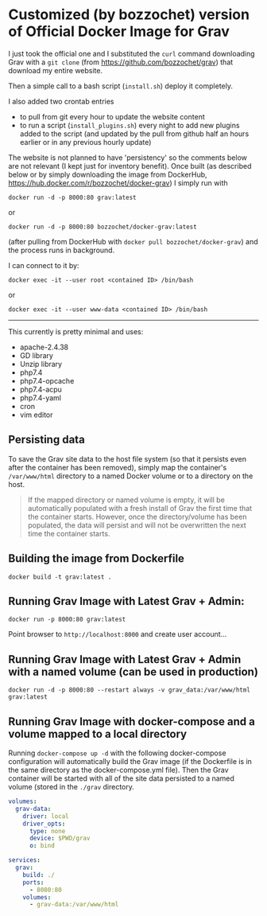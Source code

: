 # Customized (by bozzochet) version of Official Docker Image for Grav

I just took the official one and I substituted the `curl` command downloading Grav with a `git clone` (from https://github.com/bozzochet/grav) that download my entire website.

Then a simple call to a bash script (`install.sh`) deploy it completely.

I also added two crontab entries
* to pull from git every hour to update the website content
* to run a script (`install_plugins.sh`) every night to add new plugins added to the script (and updated by the pull from github half an hours earlier or in any previous hourly update)

The website is not planned to have 'persistency' so the comments below are not relevant (I kept just for inventory benefit). Once built (as described below or by simply downloading the image from DockerHub, https://hub.docker.com/r/bozzochet/docker-grav) I simply run with

```
docker run -d -p 8000:80 grav:latest
```

or

```
docker run -d -p 8000:80 bozzochet/docker-grav:latest
```

(after pulling from DockerHub with `docker pull bozzochet/docker-grav`) and the process runs in background.

I can connect to it by:

```
docker exec -it --user root <contained ID> /bin/bash
```

or

```
docker exec -it --user www-data <contained ID> /bin/bash
```

---

This currently is pretty minimal and uses:

* apache-2.4.38
* GD library
* Unzip library
* php7.4
* php7.4-opcache
* php7.4-acpu
* php7.4-yaml
* cron
* vim editor

## Persisting data

To save the Grav site data to the host file system (so that it persists even after the container has been removed), simply map the container's `/var/www/html` directory to a named Docker volume or to a directory on the host.

> If the mapped directory or named volume is empty, it will be automatically populated with a fresh install of Grav the first time that the container starts. However, once the directory/volume has been populated, the data will persist and will not be overwritten the next time the container starts.

## Building the image from Dockerfile

```
docker build -t grav:latest .
```

## Running Grav Image with Latest Grav + Admin:

```
docker run -p 8000:80 grav:latest
```

Point browser to `http://localhost:8000` and create user account...

## Running Grav Image with Latest Grav + Admin with a named volume (can be used in production)

```
docker run -d -p 8000:80 --restart always -v grav_data:/var/www/html grav:latest
```

## Running Grav Image with docker-compose and a volume mapped to a local directory

Running `docker-compose up -d` with the following docker-compose configuration will automatically build the Grav image (if the Dockerfile is in the same directory as the docker-compose.yml file). Then the Grav container will be started with all of the site data persisted to a named volume (stored in the `./grav` directory.

```.yml
volumes:
  grav-data:
    driver: local
    driver_opts:
      type: none
      device: $PWD/grav
      o: bind

services:
  grav:
    build: ./
    ports:
      - 8080:80
    volumes:
      - grav-data:/var/www/html
```

